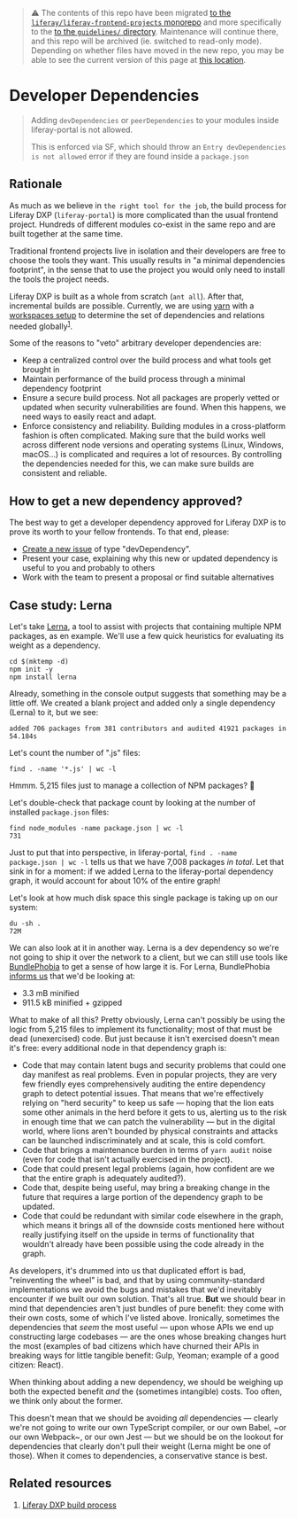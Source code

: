 > :warning: The contents of this repo have been migrated [to the `liferay/liferay-frontend-projects` monorepo](https://github.com/liferay/liferay-frontend-projects) and more specifically to the [to the `guidelines/` directory](https://github.com/liferay/liferay-frontend-projects/tree/master/guidelines). Maintenance will continue there, and this repo will be archived (ie. switched to read-only mode). Depending on whether files have moved in the new repo, you may be able to see the current version of this page at [this location](https://github.com/liferay/liferay-frontend-projects/tree/master/guidelines/dxp/dev_dependencies.md).

# Developer Dependencies

> Adding `devDependencies` or `peerDependencies` to your modules inside liferay-portal is not allowed.
>
> This is enforced via SF, which should throw an `Entry devDependencies is not allowed` error if they are found inside a `package.json`

## Rationale

As much as we believe in `the right tool for the job`, the build process for Liferay DXP (`liferay-portal`) is more complicated than the usual frontend project. Hundreds of different modules co-exist in the same repo and are built together at the same time.

Traditional frontend projects live in isolation and their developers are free to choose the tools they want. This usually results in "a minimal dependencies footprint", in the sense that to use the project you would only need to install the tools the project needs.

Liferay DXP is built as a whole from scratch (`ant all`). After that, incremental builds are possible. Currently, we are using [yarn](https://yarnpkg.com/) with a [workspaces setup](https://yarnpkg.com/en/docs/workspaces) to determine the set of dependencies and relations needed globally<sup>[1](#related-resources)</sup>.

Some of the reasons to "veto" arbitrary developer dependencies are:

-   Keep a centralized control over the build process and what tools get brought in
-   Maintain performance of the build process through a minimal dependency footprint
-   Ensure a secure build process. Not all packages are properly vetted or updated when security vulnerabilities are found. When this happens, we need ways to easily react and adapt.
-   Enforce consistency and reliability. Building modules in a cross-platform fashion is often complicated. Making sure that the build works well across different node versions and operating systems (Linux, Windows, macOS...) is complicated and requires a lot of resources. By controlling the dependencies needed for this, we can make sure builds are consistent and reliable.

## How to get a new dependency approved?

The best way to get a developer dependency approved for Liferay DXP is to prove its worth to your fellow frontends. To that end, please:

-   [Create a new issue](https://github.com/liferay/liferay-frontend-guidelines/issues/new/choose) of type "devDependency".
-   Present your case, explaining why this new or updated dependency is useful to you and probably to others
-   Work with the team to present a proposal or find suitable alternatives

## Case study: Lerna

Let's take [Lerna](https://www.npmjs.com/package/lerna), a tool to assist with projects that containing multiple NPM packages, as en example. We'll use a few quick heuristics for evaluating its weight as a dependency.

```
cd $(mktemp -d)
npm init -y
npm install lerna
```

Already, something in the console output suggests that something may be a little off. We created a blank project and added only a single dependency (Lerna) to it, but we see:

```
added 706 packages from 381 contributors and audited 41921 packages in 54.184s
```

Let's count the number of ".js" files:

```
find . -name '*.js' | wc -l
```

Hmmm. 5,215 files just to manage a collection of NPM packages? 🤔

Let's double-check that package count by looking at the number of installed `package.json` files:

```
find node_modules -name package.json | wc -l
731
```

Just to put that into perspective, in liferay-portal, `find . -name package.json | wc -l` tells us that we have 7,008 packages _in total_. Let that sink in for a moment: if we added Lerna to the liferay-portal dependency graph, it would account for about 10% of the entire graph!

Let's look at how much disk space this single package is taking up on our system:

```
du -sh .
72M
```

We can also look at it in another way. Lerna is a dev dependency so we're not going to ship it over the network to a client, but we can still use tools like [BundlePhobia](https://bundlephobia.com/) to get a sense of how large it is. For Lerna, BundlePhobia [informs us](https://bundlephobia.com/result?p=lerna) that we'd be looking at:

-   3.3 mB minified
-   911.5 kB minified + gzipped

What to make of all this? Pretty obviously, Lerna can't possibly be using the logic from 5,215 files to implement its functionality; most of that must be dead (unexercised) code. But just because it isn't exercised doesn't mean it's free: every additional node in that dependency graph is:

-   Code that may contain latent bugs and security problems that could one day manifest as real problems. Even in popular projects, they are very few friendly eyes comprehensively auditing the entire dependency graph to detect potential issues. That means that we're effectively relying on "herd security" to keep us safe — hoping that the lion eats some other animals in the herd before it gets to us, alerting us to the risk in enough time that we can patch the vulnerability — but in the digital world, where lions aren't bounded by physical constraints and attacks can be launched indiscriminately and at scale, this is cold comfort.
-   Code that brings a maintenance burden in terms of `yarn audit` noise (even for code that isn't actually exercised in the project).
-   Code that could present legal problems (again, how confident are we that the entire graph is adequately audited?).
-   Code that, despite being useful, may bring a breaking change in the future that requires a large portion of the dependency graph to be updated.
-   Code that could be redundant with similar code elsewhere in the graph, which means it brings all of the downside costs mentioned here without really justifying itself on the upside in terms of functionality that wouldn't already have been possible using the code already in the graph.

As developers, it's drummed into us that duplicated effort is bad, "reinventing the wheel" is bad, and that by using community-standard implementations we avoid the bugs and mistakes that we'd inevitably encounter if we built our own solution. That's all true. **But** we should bear in mind that dependencies aren't just bundles of pure benefit: they come with their own costs, some of which I've listed above. Ironically, sometimes the dependencies that _seem_ the most useful — upon whose APIs we end up constructing large codebases — are the ones whose breaking changes hurt the most (examples of bad citizens which have churned their APIs in breaking ways for little tangible benefit: Gulp, Yeoman; example of a good citizen: React).

When thinking about adding a new dependency, we should be weighing up both the expected benefit _and_ the (sometimes intangible) costs. Too often, we think only about the former.

This doesn't mean that we should be avoiding _all_ dependencies — clearly we're not going to write our own TypeScript compiler, or our own Babel, ~or our own Webpack~, or our own Jest — but we should be on the lookout for dependencies that clearly don't pull their weight (Lerna might be one of those). When it comes to dependencies, a conservative stance is best.

## Related resources

1. [Liferay DXP build process](https://github.com/liferay/liferay-npm-tools/tree/master/packages/liferay-npm-scripts)
